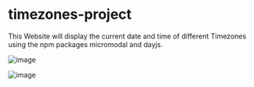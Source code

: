 # timezones-project

This Website will display the current date and time of different Timezones using the npm packages micromodal and dayjs.

![image](https://github.com/samueleras/timezones-project/assets/123464312/654b18a6-2cd0-462e-b0e9-3d2fee3c88f9)

![image](https://github.com/samueleras/timezones-project/assets/123464312/3967d4ad-1d52-4f9b-83dc-b27dd38739e4)

